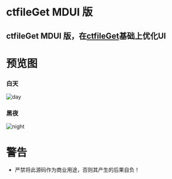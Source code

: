# ctfileGet MDUI 版
## ctfileGet MDUI 版，在[ctfileGet](https://github.com/qinlili23333/ctfileGet)基础上优化UI

# 预览图
### 白天
![day]()
### 黑夜
![night]()

# 警告
- 严禁将此源码作为商业用途，否则其产生的后果自负！
